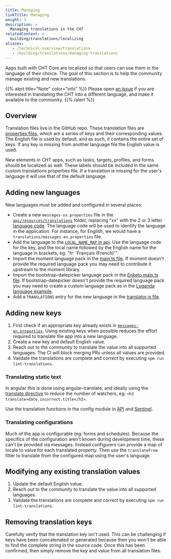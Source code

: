 ```yaml
---
title: Managing
linkTitle: Managing
weight: 3
description: >
  Managing translations in the CHT
relatedContent: >  
  building/translations/localizing
aliases:
   - /technical-overview/translations
   - /building/translations/managing-translations
---
```


Apps built with CHT Core are localized so that users can use them in the language of their choice. The goal of this section is to help the community manage existing and new translations.

{{% alert title="Note" color="info" %}}
Please open [an issue](https://github.com/medic/cht-core/issues/new) if you are interested in translating the CHT into a different language, and make it available to the community.
{{% /alert %}}

## Overview

Translation files live in the GitHub repo. These translation files are [properties files](https://en.wikipedia.org/wiki/.properties), which are a series of keys and their corresponding values. The English file is used by default, and as such, it contains the entire set of keys. If any key is missing from another language file the English value is used.

New elements in CHT apps, such as tasks, targets, profiles, and forms should be localized as well. These labels should be included in the same custom translations properties file. If a translation is missing for the user's language it will use that of the default language. 

## Adding new languages

New languages must be added and configured in several places:

- Create a new `messages-xx.properties` file in the [`api/resources/translations`](https://github.com/medic/cht-core/tree/master/api/resources/translations) folder, replacing "xx" with the 2 or 3 letter [language code](https://en.wikipedia.org/wiki/List_of_ISO_639_language_codes). The language code will be used to identify the language in the application. For instance, for English, we would have a `translations/messages-en.properties` file. 
- Add the language to the [`LOCAL_NAME_MAP` in api](https://github.com/medic/cht-core/blob/e6d184946affc62773d569168216a5b913f38a30/api/src/translations.js#L17). Use the language code for the key, and the local name followed by the English name for the language in brackets, eg: "fr: 'Français (French)'".
- Import the moment language pack in the [main.ts file](https://github.com/medic/cht-core/blob/e6d184946affc62773d569168216a5b913f38a30/webapp/src/ts/main.ts#L23). If moment doesn't provide the required language pack you may need to contribute it upstream to the moment library.
- Import the bootstrap-datepicker language pack in the [Enketo main.ts file](https://github.com/medic/cht-core/blob/master/webapp/src/js/enketo/main.js). If bootstrap-datepicker doesn't provide the required language pack you may need to create a custom language pack as in the [Luganda language example](https://github.com/medic/cht-core/blob/master/webapp/src/js/enketo/bootstrap-datepicker.lg.js).
- Add a `TRANSLATIONS` entry for the new language in the [translator.js file](https://github.com/medic/cht-core/blob/master/webapp/src/js/bootstrapper/translator.js).

## Adding new keys

1. First check if an appropriate key already exists in [`messages-en.properties`](https://github.com/medic/cht-core/blob/master/api/resources/translations/messages-en.properties). Using existing keys when possible reduces the effort required to translate the app into a new language.
2. Create a new key and default English value.
3. Reach out to the community to translate the value into all supported languages. The CI will block merging PRs unless all values are provided.
4. Validate the translations are complete and correct by executing `npm run lint-translations`.

### Translating static text

In angular this is done using angular-translate, and ideally using the [translate directive](http://angular-translate.github.io/docs/#/guide/05_using-translate-directive) to reduce the number of watchers, eg: `<h3 translate>date.incorrect.title</h3>`.

Use the translation functions in the config module in [API](https://github.com/medic/cht-core/blob/e6d184946affc62773d569168216a5b913f38a30/api/src/config.js#L72) and [Sentinel](https://github.com/medic/cht-core/blob/e6d184946affc62773d569168216a5b913f38a30/sentinel/src/config.js#L88).

### Translating configurations

Much of the app is configurable (eg: forms and schedules). Because the specifics of the configuration aren't known during development time, these can't be provided via messages. Instead configurers can provide a map of locale to value for each translated property. Then use the `translateFrom` filter to translate from the configured map using the user's language.

## Modifying any existing translation values

1. Update the default English value.
2. Reach out to the community to translate the value into all supported languages.
3. Validate the translations are complete and correct by executing `npm run lint-translations`.

## Removing translation keys

Carefully verify that the translation key isn't used. This can be challenging if keys have been concatenated or generated because then you won't be able to find the complete string in the source code. Once this has been confirmed, then simply remove the key and value from all translation files.
